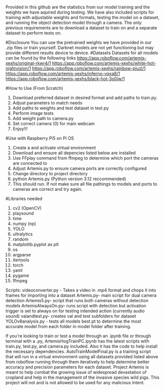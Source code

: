 Provided in this github are the statistics from our model training and the weights we have aquired during testing. We have also included scripts for training with adjustable weights and formats, testing the model on a dataset, and running the object detection model through a camera. The only previous requirements are to download a dataset to train on and a separate dataset to perform tests on. 

#Disclosure
You can use the pretrained weights we have provided in our .zip files or train yourself. Darknet models are not yet functioning but may provide different results device to device. 
#Datasets
Datasets for all models can be found by the following links
https://app.roboflow.com/artemis-xexhs/original-rkwr4/1
https://app.roboflow.com/artemis-xexhs/white-hot-nightvision/1
https://app.roboflow.com/artemis-xexhs/rainbow-piuzl/1
https://app.roboflow.com/artemis-xexhs/inferno-vqxa8/1
https://app.roboflow.com/artemis-xexhs/black-hot-3o0iw/1

#How to Use (From Scratch)
1. Download preferred dataset in desired format and add paths to train.py.
2. Adjust parameters to match needs
3. Add paths to weights and test dataset in test.py
4. Perform image tests
5. Add weight path to camera.py
6. Set correct camera (0) for main webcam
7. Enjoy!!!

#Use with Raspberry Pi5 on Pi OS
1. Create a and activate virtual environment
2. Download and ensure all depencies listed below are installed
3. Use FFplay command from ffmpeg to determine which port the cameras are connected to
4. Adjust Artemis.py to ensure camera ports are correctly configured
5. Change directory to project directory
6. python Artemis.py (Python version 3.12 reccommended)
7. This should run. If not make sure all file pathings to models and ports to cameras are correct and try again. 

#Libraries needed
1. cv2 (OpenCV)
2. playsound
3. time
4. numpy (np)
5. YOLO
6. ultralytics
7. random
8. matplotlib.pyplot as plt
9. os
10. argparse
11. itertools
12. torch
13. yaml
14. pygame
15. ffmpeg


Scripts:
videoconverter.py - Takes a video in .mp4 format and chops it into frames for importing into a dataset
Artemis.py- main script for dual camera detection
Artemis5.py- script that runs both cameras without detection models
ArtemisAlwaysOn.py- runs script with detection but activation trigger is set to always on for testing intended action (currently audio sound)
valandtest.py- creates val and test subfolders for dataset
YOLOv8analysis.py - tests all models best.pt to determine the most accurate model from each folder in model folder after training. 

If you're looking to train or test a model through an .ipynb file or through terminal with a .py, ArtemisHogTrainPC.ipynb has the latest scripts with train.py, test.py, and camera.py included. Also it has the code to help install the necessary dependencies. AutoTrainModelFinal.py is a training script that will run in a virtual environment using all datasets provided listed above from roboflow running through them iteratively to help determine better accuracy and precision parameters for each dataset. Project Artemis is meant to help combat the growing issue of widespread devastation of cropland and help in the management of the invasive species wild pigs. This project will not and is not allowed to be used for any malicious intent. 
